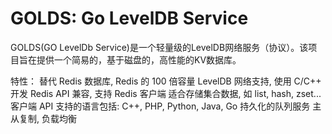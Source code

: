 # GOLDS: Go LevelDB Service

GOLDS(GO LevelDb Service)是一个轻量级的LevelDB网络服务（协议）。该项目旨在提供一个简易的，基于磁盘的，高性能的KV数据库。

特性：
替代 Redis 数据库, Redis 的 100 倍容量
LevelDB 网络支持, 使用 C/C++ 开发
Redis API 兼容, 支持 Redis 客户端
适合存储集合数据, 如 list, hash, zset...
客户端 API 支持的语言包括: C++, PHP, Python, Java, Go
持久化的队列服务
主从复制, 负载均衡


